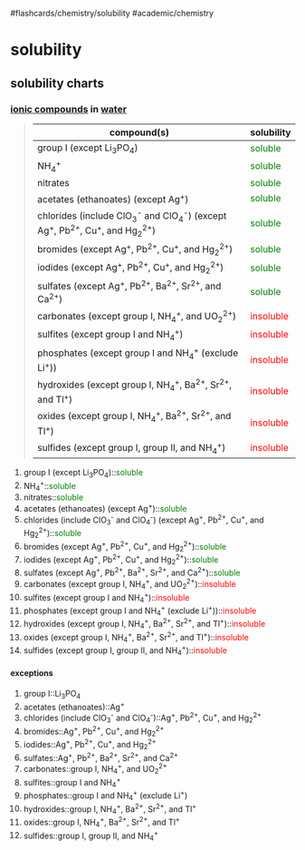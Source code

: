 #flashcards/chemistry/solubility #academic/chemistry

# solubility

## solubility charts

### [ionic compounds](ionic%20compound) in [water](water)
> compound(s) | solubility
> -|-
> group I (except Li<sub>3</sub>PO<sub>4</sub>) | <span style="color: green;">soluble</span>
> NH<sub>4</sub><sup>+</sup> | <span style="color: green;">soluble</span>
> nitrates | <span style="color: green;">soluble</span>
> acetates (ethanoates) (except Ag<sup>+</sup>) | <span style="color: green;">soluble</span>
> chlorides (include ClO<sub>3</sub><sup>-</sup> and ClO<sub>4</sub><sup>-</sup>) (except Ag<sup>+</sup>, Pb<sup>2+</sup>, Cu<sup>+</sup>, and Hg<sub>2</sub><sup>2+</sup>) | <span style="color: green;">soluble</span>
> bromides (except Ag<sup>+</sup>, Pb<sup>2+</sup>, Cu<sup>+</sup>, and Hg<sub>2</sub><sup>2+</sup>) | <span style="color: green;">soluble</span>
> iodides (except Ag<sup>+</sup>, Pb<sup>2+</sup>, Cu<sup>+</sup>, and Hg<sub>2</sub><sup>2+</sup>) | <span style="color: green;">soluble</span>
> sulfates (except Ag<sup>+</sup>, Pb<sup>2+</sup>, Ba<sup>2+</sup>, Sr<sup>2+</sup>, and Ca<sup>2+</sup>) | <span style="color: green;">soluble</span>
> carbonates (except group I, NH<sub>4</sub><sup>+</sup>, and UO<sub>2</sub><sup>2+</sup>) | <span style="color: red;">insoluble</span>
> sulfites (except group I and NH<sub>4</sub><sup>+</sup>) | <span style="color: red;">insoluble</span>
> phosphates (except group I and NH<sub>4</sub><sup>+</sup> (exclude Li<sup>+</sup>)) | <span style="color: red;">insoluble</span>
> hydroxides (except group I, NH<sub>4</sub><sup>+</sup>, Ba<sup>2+</sup>, Sr<sup>2+</sup>, and Tl<sup>+</sup>) | <span style="color: red;">insoluble</span>
> oxides (except group I, NH<sub>4</sub><sup>+</sup>, Ba<sup>2+</sup>, Sr<sup>2+</sup>, and Tl<sup>+</sup>) | <span style="color: red;">insoluble</span>
> sulfides (except group I, group II, and NH<sub>4</sub><sup>+</sup>) | <span style="color: red;">insoluble</span>
1. group I (except Li<sub>3</sub>PO<sub>4</sub>)::<span style="color: green;">soluble</span> <!--SR:!2022-04-03,4,210-->
2. NH<sub>4</sub><sup>+</sup>::<span style="color: green;">soluble</span> <!--SR:!2022-03-31,4,242-->
3. nitrates::<span style="color: green;">soluble</span> <!--SR:!2022-04-03,4,216-->
4. acetates (ethanoates) (except Ag<sup>+</sup>)::<span style="color: green;">soluble</span> <!--SR:!2022-04-01,5,242-->
5. chlorides (include ClO<sub>3</sub><sup>-</sup> and ClO<sub>4</sub><sup>-</sup>) (except Ag<sup>+</sup>, Pb<sup>2+</sup>, Cu<sup>+</sup>, and Hg<sub>2</sub><sup>2+</sup>)::<span style="color: green;">soluble</span> <!--SR:!2022-03-31,4,248-->
6. bromides (except Ag<sup>+</sup>, Pb<sup>2+</sup>, Cu<sup>+</sup>, and Hg<sub>2</sub><sup>2+</sup>)::<span style="color: green;">soluble</span> <!--SR:!2022-04-01,5,246-->
7. iodides (except Ag<sup>+</sup>, Pb<sup>2+</sup>, Cu<sup>+</sup>, and Hg<sub>2</sub><sup>2+</sup>)::<span style="color: green;">soluble</span> <!--SR:!2022-04-02,6,242-->
8. sulfates (except Ag<sup>+</sup>, Pb<sup>2+</sup>, Ba<sup>2+</sup>, Sr<sup>2+</sup>, and Ca<sup>2+</sup>)::<span style="color: green;">soluble</span> <!--SR:!2022-04-01,5,241-->
9. carbonates (except group I, NH<sub>4</sub><sup>+</sup>, and UO<sub>2</sub><sup>2+</sup>)::<span style="color: red;">insoluble</span> <!--SR:!2022-04-02,6,248-->
10. sulfites (except group I and NH<sub>4</sub><sup>+</sup>)::<span style="color: red;">insoluble</span> <!--SR:!2022-04-08,9,226-->
11. phosphates (except group I and NH<sub>4</sub><sup>+</sup> (exclude Li<sup>+</sup>))::<span style="color: red;">insoluble</span> <!--SR:!2022-04-04,5,230-->
12. hydroxides (except group I, NH<sub>4</sub><sup>+</sup>, Ba<sup>2+</sup>, Sr<sup>2+</sup>, and Tl<sup>+</sup>)::<span style="color: red;">insoluble</span> <!--SR:!2022-04-05,6,230-->
13. oxides (except group I, NH<sub>4</sub><sup>+</sup>, Ba<sup>2+</sup>, Sr<sup>2+</sup>, and Tl<sup>+</sup>)::<span style="color: red;">insoluble</span> <!--SR:!2022-04-05,6,230-->
14. sulfides (except group I, group II, and NH<sub>4</sub><sup>+</sup>)::<span style="color: red;">insoluble</span> <!--SR:!2022-04-02,4,238-->

#### exceptions
1. group I::Li<sub>3</sub>PO<sub>4</sub> <!--SR:!2022-03-31,1,230-->
2. acetates (ethanoates)::Ag<sup>+</sup> <!--SR:!2022-04-02,3,250-->
3. chlorides (include ClO<sub>3</sub><sup>-</sup> and ClO<sub>4</sub><sup>-</sup>)::Ag<sup>+</sup>, Pb<sup>2+</sup>, Cu<sup>+</sup>, and Hg<sub>2</sub><sup>2+</sup> <!--SR:!2022-04-01,2,210-->
4. bromides::Ag<sup>+</sup>, Pb<sup>2+</sup>, Cu<sup>+</sup>, and Hg<sub>2</sub><sup>2+</sup> <!--SR:!2022-04-01,2,210-->
5. iodides::Ag<sup>+</sup>, Pb<sup>2+</sup>, Cu<sup>+</sup>, and Hg<sub>2</sub><sup>2+</sup> <!--SR:!2022-04-01,2,230-->
6. sulfates::Ag<sup>+</sup>, Pb<sup>2+</sup>, Ba<sup>2+</sup>, Sr<sup>2+</sup>, and Ca<sup>2+</sup> <!--SR:!2022-04-01,2,210-->
7. carbonates::group I, NH<sub>4</sub><sup>+</sup>, and UO<sub>2</sub><sup>2+</sup> <!--SR:!2022-04-03,4,214-->
8. sulfites::group I and NH<sub>4</sub><sup>+</sup> <!--SR:!2022-04-01,2,230-->
9. phosphates::group I and NH<sub>4</sub><sup>+</sup> (exclude Li<sup>+</sup>) <!--SR:!2022-03-31,2,230-->
10. hydroxides::group I, NH<sub>4</sub><sup>+</sup>, Ba<sup>2+</sup>, Sr<sup>2+</sup>, and Tl<sup>+</sup> <!--SR:!2022-04-01,2,230-->
11. oxides::group I, NH<sub>4</sub><sup>+</sup>, Ba<sup>2+</sup>, Sr<sup>2+</sup>, and Tl<sup>+</sup> <!--SR:!2022-04-01,2,230-->
12. sulfides::group I, group II, and NH<sub>4</sub><sup>+</sup> <!--SR:!2022-04-01,2,230-->
